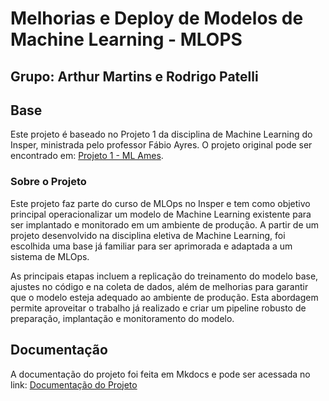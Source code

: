 # Melhorias e Deploy de Modelos de Machine Learning - MLOPS

## Grupo: Arthur Martins e Rodrigo Patelli

## Base

Este projeto é baseado no Projeto 1 da disciplina de Machine Learning do Insper, ministrada pelo professor Fábio Ayres. O projeto original pode ser encontrado em: [Projeto 1 - ML Ames](https://github.com/AntonioAEMartins/projeto1-ml-ames.git).

### Sobre o Projeto

Este projeto faz parte do curso de MLOps no Insper e tem como objetivo principal operacionalizar um modelo de Machine Learning existente para ser implantado e monitorado em um ambiente de produção. A partir de um projeto desenvolvido na disciplina eletiva de Machine Learning, foi escolhida uma base já familiar para ser aprimorada e adaptada a um sistema de MLOps.

As principais etapas incluem a replicação do treinamento do modelo base, ajustes no código e na coleta de dados, além de melhorias para garantir que o modelo esteja adequado ao ambiente de produção. Esta abordagem permite aproveitar o trabalho já realizado e criar um pipeline robusto de preparação, implantação e monitoramento do modelo.

## Documentação

A documentação do projeto foi feita em Mkdocs e pode ser acessada no link: [Documentação do Projeto](https://insper-classroom.github.io/24-2-mlops-project-grupo_de_hardware/)
